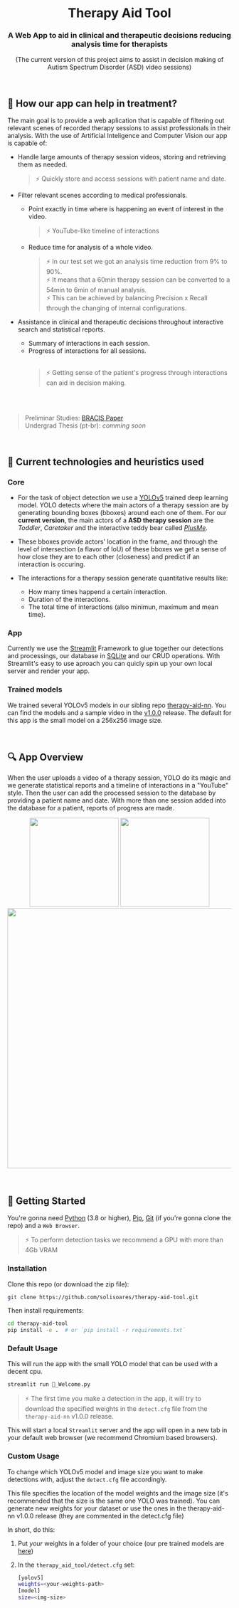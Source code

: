 <h1 align="center">Therapy Aid Tool</h1>
 
<h3 align="center">A Web App to aid in clinical and therapeutic decisions reducing analysis time for therapists</h3>

<p align="center">(The current version of this project aims to assist in decision making of Autism Spectrum Disorder (ASD) video sessions)</p>
<br>

## :thought_balloon: How our app can help in treatment?
The main goal is to provide a web aplication that is capable of filtering out relevant scenes of recorded therapy sessions to assist professionals in their analysis. With the use of Artificial Inteligence and Computer Vision our app is capable of:

* Handle large amounts of therapy session videos, storing and retrieving them as needed.<br>
    > :zap: Quickly store and access sessions with patient name and date.
* Filter relevant scenes according to medical professionals.
    * Point exactly in time where is happening an event of interest in the video. <br>
      > :zap: YouTube-like timeline of interactions
      
    * Reduce time for analysis of a whole video. <br>
      > :zap: In our test set we got an analysis time reduction from 9% to 90%. <br>
      > :zap: It means that a 60min therapy session can be converted to a 54min to 6min of manual analysis. <br>
      > :zap: This can be achieved by balancing Precision x Recall through the changing of internal configurations. <br>
      
* Assistance in clinical and therapeutic decisions throughout interactive search and statistical reports.
    * Summary of interactions in each session.
    * Progress of interactions for all sessions. <br> <br>
      > :zap: Getting sense of the patient's progress through interactions can aid in decision making.
<br>
<br>

> Preliminar Studies: [BRACIS Paper](https://link.springer.com/chapter/10.1007/978-3-031-21689-3_17) <br>
> Undergrad Thesis (pt-br): _comming soon_
<br>

## 📝 Current technologies and heuristics used

### Core
* For the task of object detection we use a [YOLOv5](https://github.com/ultralytics/yolov5) trained deep learning model. YOLO detects where the main actors of a therapy session are by generating bounding boxes (bboxes) around each one of them. For our **current version**, the main actors of a **ASD therapy session** are the *Toddler*, *Caretaker* and the interactive teddy bear called [*PlusMe*](https://dl.acm.org/doi/pdf/10.1145/3491101.3519716?casa_token=iWYoiTNsB90AAAAA:x8TOj1oPpZoqyLTIV3FUw1yAIFTEnD_roG12wpDYmsIsg6JVSIjzj4whC2ky2Pj7oSv4GAU3FyX3).

* These bboxes provide actors' location in the frame, and through the level of intersection (a flavor of IoU) of these bboxes we get a sense of how close they are to each other (closeness) and predict if an interaction is occuring.

* The interactions for a therapy session generate quantitative results like:
  * How many times happend a certain interaction.
  * Duration of the interactions.
  * The total time of interactions (also minimun, maximum and mean time).

### App
Currently we use the [Streamlit](https://github.com/streamlit/streamlit) Framework to glue together our detections and processings, our database in [SQLite](https://www.sqlite.org/index.html) and our CRUD operations. With Streamlit's easy to use aproach you can quicly spin up your own local server and render your app.

### Trained models
We trained several YOLOv5 models in our sibling repo [therapy-aid-nn](https://github.com/solisoares/therapy-aid-nn). You can find the models and a sample video in the [v1.0.0](https://github.com/solisoares/therapy-aid-nn/releases/tag/v1.0.0) release.  The default for this app is the small model on a 256x256 image size.  

<br>

## :mag: App Overview
When the user uploads a video of a therapy session, YOLO do its magic and we generate statistical reports and a timeline of interactions in a "YouTube" style. Then the user can add the processed session to the database by providing a patient name and date. With more than one session added into the database for a patient, reports of progress are made.

<p align="center">
    <img src="https://user-images.githubusercontent.com/77312190/206078639-9248b569-7428-4120-b3d4-4e5262e18b92.png" height="200"/>
    <img src="https://user-images.githubusercontent.com/77312190/206079704-660a3095-0835-4dc2-b9bd-0ef4edb67715.png" height="200"/>
    <img src="https://user-images.githubusercontent.com/77312190/206078671-da1b3a26-5fdc-4ee5-9215-b3437a14c5d1.png" width="585"/>
</p>
<br>

## 👋 Getting Started
You're gonna need [Python](https://www.python.org/) (3.8 or higher), [Pip](), [Git](https://git-scm.com/) (if you're gonna clone the repo) and a `Web Browser`.
> :zap: To perform detection tasks we recommend a GPU with more than 4Gb VRAM

### Installation
Clone this repo (or download the zip file):</br>
```bash
git clone https://github.com/solisoares/therapy-aid-tool.git
```

Then install requirements:</br>
```bash
cd therapy-aid-tool
pip install -e .  # or `pip install -r requirements.txt`
```

### Default Usage
This will run the app with the small YOLO model that can be used with a decent cpu.
```bash
streamlit run 👋_Welcome.py
```
> :zap: The first time you make a detection in the app, it will try to download the specified weights in the `detect.cfg` file from the `therapy-aid-nn` v1.0.0 release.

This will start a local `Streamlit` server and the app will open in a new tab in your default web browser (we recommend Chromium based browsers).

### Custom Usage
To change which YOLOv5 model and image size you want to make detections with, adjust the `detect.cfg` file accordingly.  
  
This file specifies the location of the model weights and the image size (it's recommended that the size is the same one YOLO was trained). You can generate new weights for your dataset or use the ones in the therapy-aid-nn v1.0.0 release (they are commented in the detect.cfg file)
  
In short, do this:

1. Put *your* weights in a folder of your choice (our pre trained models are [here](https://github.com/solisoares/therapy-aid-nn/releases/tag/v1.0.0))
2. In the `therapy_aid_tool/detect.cfg` set:

    ```bash
    [yolov5]
    weights=<your-weights-path>
    [model]
    size=<img-size>
    ```
